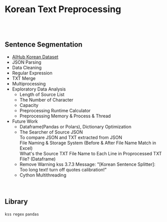 # Korean Text Preprocessing
<br/><br/>

## Sentence Segmentation

* [AIHub Korean Dataset](https://aihub.or.kr/aihubdata/data/list.do?pageIndex=1&currMenu=115&topMenu=100&dataSetSn=&srchdataClCode=DATACL001&srchOrder=&SrchdataClCode=DATACL002&searchKeyword=&srchDataRealmCode=REALM002&srchDataTy=DATA003)
* JSON Parsing
* Data Cleaning
* Regular Expression
* TXT Merge
* Multiprocessing
* Exploratory Data Analysis
  - Length of Source List
  - The Number of Character
  - Capacity
  - Preprocessing Runtime Calculator
  - Preprocessing Memory & Process & Thread
* Future Work
  - Dataframe(Pandas or Polars), Dictionary Optimization
  - The Searcher of Source JSON
<br>To compare JSON and TXT extracted from JSON
<br>File Naming & Storage System (Before & After File Name Match in Excel)
<br>What's the Source TXT File Name to Each Line in Proprocessed TXT File? (Dataframe)
  - Remove Warning kss 3.7.3 Message: "[Korean Sentence Splitter]: Too long text! turn off quotes calibration!"
  - Cython Multithreading
<br/><br/><br/>

## Library
`kss` `regex` `pandas`
<br/><br/><br/><br/><br/>
